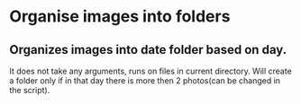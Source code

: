 
# Organise images into folders

Organizes images into date folder based on day.
---
It does not take any arguments, runs on files in current directory.
Will create a folder only if in that day there is more then 2 photos(can be changed in the script).
